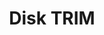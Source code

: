 ---
lang: es
layout: doc
redirect_from:
- /es/doc/DiskTRIM/
- /es/doc/disk-trim/
- /es/wiki/DiskTRIM/
redirect_to: https://github.com/Qubes-Community/Contents/blob/master/docs/configuration/disk-trim.md
ref: 104
title: Disk TRIM
---